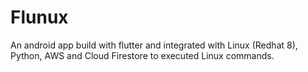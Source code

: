 # Flunux
An android app build with flutter and integrated with Linux (Redhat 8), Python, AWS and Cloud Firestore to executed Linux commands.
